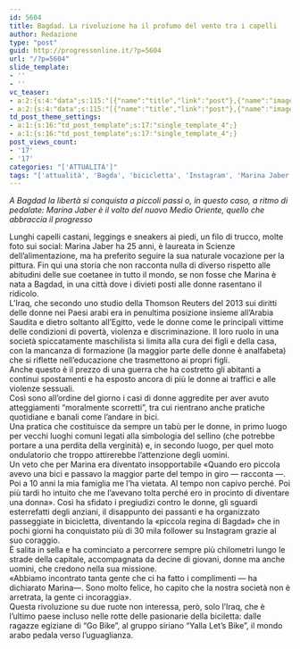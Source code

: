 ```yaml
---
id: 5604
title: Bagdad. La rivoluzione ha il profumo del vento tra i capelli
author: Redazione
type: "post"
guid: http://progressonline.it/?p=5604
url: "/?p=5604"
slide_template:
- ''
- ''
vc_teaser:
- a:2:{s:4:"data";s:115:"[{"name":"title","link":"post"},{"name":"image","image":"featured","link":"none"},{"name":"text","mode":"excerpt"}]";s:7:"bgcolor";s:0:"";}
- a:2:{s:4:"data";s:115:"[{"name":"title","link":"post"},{"name":"image","image":"featured","link":"none"},{"name":"text","mode":"excerpt"}]";s:7:"bgcolor";s:0:"";}
td_post_theme_settings:
- a:1:{s:16:"td_post_template";s:17:"single_template_4";}
- a:1:{s:16:"td_post_template";s:17:"single_template_4";}
post_views_count:
- '17'
- '17'
categories: "['ATTUALITÀ']"
tags: "['attualità', 'Bagda', 'bicicletta', 'Instagram', 'Marina Jaber', 'Medio Oriente', 'news']"
---
```


*A Bagdad la libertà si conquista a piccoli passi o, in questo caso, a ritmo di pedalate: Marina Jaber è il volto del nuovo Medio Oriente, quello che abbraccia il progresso*

Lunghi capelli castani, leggings e sneakers ai piedi, un filo di trucco, molte foto sui social: Marina Jaber ha 25 anni, è laureata in Scienze dell’alimentazione, ma ha preferito seguire la sua naturale vocazione per la pittura. Fin qui una storia che non racconta nulla di diverso rispetto alle abitudini delle sue coetanee in tutto il mondo, se non fosse che Marina è nata a Bagdad, in una città dove i divieti posti alle donne rasentano il ridicolo.  
L’Iraq, che secondo uno studio della Thomson Reuters del 2013 sui diritti delle donne nei Paesi arabi era in penultima posizione insieme all’Arabia Saudita e dietro soltanto all’Egitto, vede le donne come le principali vittime delle condizioni di povertà, violenza e discriminazione. Il loro ruolo in una società spiccatamente maschilista si limita alla cura dei figli e della casa, con la mancanza di formazione (la maggior parte delle donne è analfabeta) che si riflette nell’educazione che trasmettono ai propri figli.  
Anche questo è il prezzo di una guerra che ha costretto gli abitanti a continui spostamenti e ha esposto ancora di più le donne ai traffici e alle violenze sessuali.  
Così sono all’ordine del giorno i casi di donne aggredite per aver avuto atteggiamenti “moralmente scorretti”, tra cui rientrano anche pratiche quotidiane e banali come l’andare in bici.  
Una pratica che costituisce da sempre un tabù per le donne, in primo luogo per vecchi luoghi comuni legati alla simbologia del sellino (che potrebbe portare a una perdita della verginità) e, in secondo luogo, per quel moto ondulatorio che troppo attirerebbe l’attenzione degli uomini.  
Un veto che per Marina era diventato insopportabile «Quando ero piccola avevo una bici e passavo la maggior parte del tempo in giro — racconta —. Poi a 10 anni la mia famiglia me l’ha vietata. Al tempo non capivo perché. Poi più tardi ho intuito che me l’avevano tolta perché ero in procinto di diventare una donna». Così ha sfidato i pregiudizi contro le donne, gli sguardi esterrefatti degli anziani, il disappunto dei passanti e ha organizzato passeggiate in bicicletta, diventando la «piccola regina di Bagdad» che in pochi giorni ha conquistato più di 30 mila follower su Instagram grazie al suo coraggio.  
È salita in sella e ha cominciato a percorrere sempre più chilometri lungo le strade della capitale, accompagnata da decine di giovani, donne ma anche uomini, che credono nella sua missione.  
«Abbiamo incontrato tanta gente che ci ha fatto i complimenti — ha dichiarato Marina—. Sono molto felice, ho capito che la nostra società non è arretrata, la gente ci incoraggia».  
Questa rivoluzione su due ruote non interessa, però, solo l’Iraq, che è l’ultimo paese incluso nelle rotte delle pasionarie della biciletta: dalle ragazze egiziane di “Go Bike”, al gruppo siriano “Yalla Let’s Bike”, il mondo arabo pedala verso l’uguaglianza.